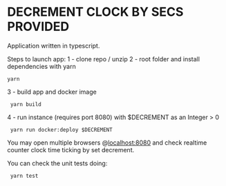# DECREMENT CLOCK BY SECS PROVIDED

Application written in typescript.

Steps to launch app:
1 - clone repo / unzip
2 - root folder and install dependencies with yarn
```
yarn 
```
3 - build app and docker image
```
 yarn build
```
4 - run instance (requires port 8080) with $DECREMENT as an Integer > 0
```
 yarn run docker:deploy $DECREMENT
```

You may open multiple browsers @[localhost:8080](http://localhost:8080) and check realtime counter clock time ticking by set decrement.



You can check the unit tests doing:
```
 yarn test
```
